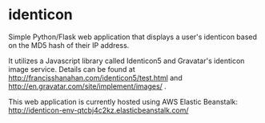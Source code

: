 identicon
=========

Simple Python/Flask web application that displays a user's identicon based on the MD5 hash of their
IP address.

It utilizes a Javascript library called Identicon5 and Gravatar's identicon image service. Details can be found at
http://francisshanahan.com/identicon5/test.html and http://en.gravatar.com/site/implement/images/ .

This web application is currently hosted using AWS Elastic Beanstalk: http://identicon-env-qtcbj4c2kz.elasticbeanstalk.com/
